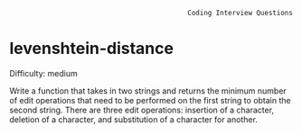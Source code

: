                                                Coding Interview Questions     
# levenshtein-distance

Difficulty: medium

  Write a function that takes in two strings and returns the minimum number of
  edit operations that need to be performed on the first string to obtain the
  second string. There are three edit operations: insertion of a character, deletion of a
  character, and substitution of a character for another.
